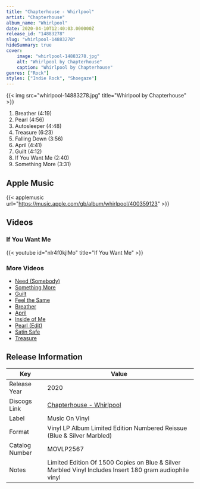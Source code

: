 ```yaml
---
title: "Chapterhouse - Whirlpool"
artist: "Chapterhouse"
album_name: "Whirlpool"
date: 2020-04-10T12:40:03.000000Z
release_id: "14883278"
slug: "whirlpool-14883278"
hideSummary: true
cover:
    image: "whirlpool-14883278.jpg"
    alt: "Whirlpool by Chapterhouse"
    caption: "Whirlpool by Chapterhouse"
genres: ["Rock"]
styles: ["Indie Rock", "Shoegaze"]
---
```


{{< img src="whirlpool-14883278.jpg" title="Whirlpool by Chapterhouse" >}}

<!-- section break -->

1. Breather (4:19)
2. Pearl (4:56)
3. Autosleeper (4:48)
4. Treasure (6:23)
5. Falling Down (3:56)
6. April (4:41)
7. Guilt (4:12)
8. If You Want Me (2:40)
9. Something More (3:31)

<!-- section break -->




## Apple Music
{{< applemusic url="https://music.apple.com/gb/album/whirlpool/400359123" >}}





## Videos
### If You Want Me
{{< youtube id="nlr4f0kjlMo" title="If You Want Me" >}}<br>

### More Videos

- [Need (Somebody)](https://www.youtube.com/watch?v=riT2OgSyauE)
- [Something More](https://www.youtube.com/watch?v=y3idauQzHIQ)
- [Guilt](https://www.youtube.com/watch?v=nZY8Hky8Cok)
- [Feel the Same](https://www.youtube.com/watch?v=oxKoBG7Q15g)
- [Breather](https://www.youtube.com/watch?v=NgnEP7PFTwE)
- [April](https://www.youtube.com/watch?v=24wwEQPf26A)
- [Inside of Me](https://www.youtube.com/watch?v=nXaw0zjkRa8)
- [Pearl (Edit)](https://www.youtube.com/watch?v=wlqKSAJZsZs)
- [Satin Safe](https://www.youtube.com/watch?v=z0SiT_RG-qg)
- [Treasure](https://www.youtube.com/watch?v=6H2Pq0ZLllc)


## Release Information
|  Key           | Value                                                |
| ---------------| ---------------------------------------------------- |
| Release Year   | 2020                                   |
| Discogs Link   | [Chapterhouse - Whirlpool](https://www.discogs.com/release/14883278-Chapterhouse-Whirlpool) |
| Label          | Music On Vinyl |
| Format         | Vinyl LP Album Limited Edition Numbered Reissue (Blue & Silver Marbled) |
| Catalog Number | MOVLP2567 |
| Notes | Limited Edition Of 1500 Copies on Blue & Silver Marbled Vinyl Includes Insert 180 gram audiophile vinyl |